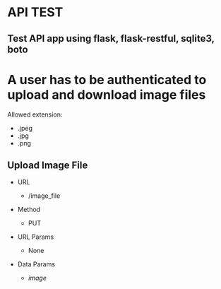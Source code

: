 # API TEST

## Test API app using flask, flask-restful, sqlite3, boto

# A user has to be authenticated to upload and download image files
Allowed  extension:
* .jpeg
* .jpg
* .png

## Upload Image File
* URL
   * /image_file
  
* Method
   * PUT

* URL Params
   * None
 
* Data Params
   * *image*  
